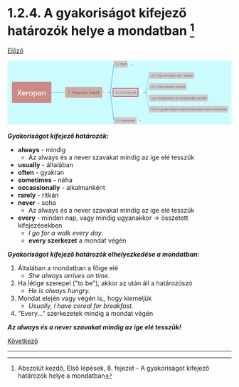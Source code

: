 # 1.2.4. A gyakoriságot kifejező határozók helye a mondatban [^1]

[Előző](3.md)

![1.2](images/1.2.png)

***Gyakoriságot kifejező határozók:***

* **always** - mindig
  * Az always és a never szavakat mindig az ige elé tesszük
* **usually** - általában
* **often** - gyakran
* **sometimes** - néha
* **occassionally** - alkalmanként
* **rarely** - ritkán
* **never** - soha
  * Az always és a never szavakat mindig az ige elé tesszük
* **every** - minden nap, vagy mindig ugyanakkor -> összetett kifejezésekben
  * *I go for a walk every day.*
  * **every szerkezet** a mondat végén

***Gyakoriságot kifejező határozók elhelyezkedése a mondatban:***

1. Általában a mondatban a főige elé
   * *She always arrives on time.*
2. Ha létige szerepel ("to be"), akkor az után áll a határozószó
   * *He is always hungry.*
3. Mondat elején vagy végén is,, hogy kiemeljük
   * *Usually, I have cereal for breakfast.*
4. "Every..." szerkezetek mindig a mondat végén

***Az always és a never szavakat mindig az ige elé tesszük!***

[Következő](../1.3-Ismerkedes/1.md)

---
[^1]: Abszolút kezdő, Első lépések, 8. fejezet - A gyakoriságot kifejező határozók helye a mondatban